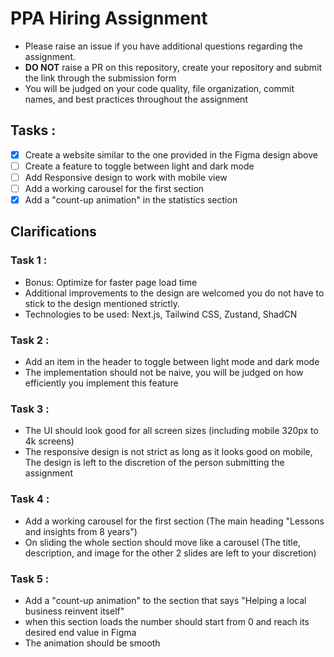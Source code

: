 # PPA Hiring Assignment
- Please raise an issue if you have additional questions regarding the assignment.
- **DO NOT** raise a PR on this repository, create your repository and submit the link through the submission form
- You will be judged on your code quality, file organization, commit names, and best practices throughout the assignment

## Tasks : 
- [x] Create a website similar to the one provided in the Figma design above
- [ ] Create a feature to toggle between light and dark mode
- [ ] Add Responsive design to work with mobile view
- [ ] Add a working carousel for the first section
- [x] Add a "count-up animation" in the statistics section

## Clarifications 

### Task 1 : 

- Bonus: Optimize for faster page load time
- Additional improvements to the design are welcomed you do not have to stick to the design mentioned strictly.
- Technologies to be used: Next.js, Tailwind CSS, Zustand, ShadCN

### Task 2 :
- Add an item in the header to toggle between light mode and dark mode
- The implementation should not be naive, you will be judged on how efficiently you implement this feature

### Task 3 :
- The UI should look good for all screen sizes (including mobile 320px to 4k screens)
- The responsive design is not strict as long as it looks good on mobile, The design is left to the discretion of the person submitting the assignment

### Task 4 :
- Add a working carousel for the first section (The main heading "Lessons and insights from 8 years")
- On sliding the whole section should move like a carousel (The title, description, and image for the other 2 slides are left to your discretion)

### Task 5 :
- Add a "count-up animation" to the section that says "Helping a local business reinvent itself"
- when this section loads the number should start from 0 and reach its desired end value in Figma
- The animation should be smooth